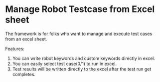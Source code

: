 Manage Robot Testcase from Excel sheet
======================================
The framework is for folks who want to manage and execute test cases from an excel sheet.

Features:
1. You can write robot keywords and custom keywords directly in excel.
2. You can easily select test case(0/1) to run in excel.
3. Test results will be written directly to the excel after the test run  get completes.



